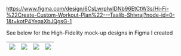 https://www.figma.com/design/6CsLwrpIwIDNb96EtCtW3s/Hi-Fi-%22Create-Custom-Workout-Plan%22---Taalib-Shivraj?node-id=0-1&t=kotP4YeqaXbJQgsG-1

See below for the High-Fidelity mock-up designs in Figma I created

| ![](./PNG%20Images/CreateCustomizedWorkOutPlan1.png)      | ![](./PNG%20Images/CreateCustomizedWorkoutOutPlan2.png)     |  ![](./PNG%20Images/CreateCustomizedWorkoutOutPlan3.png)     | ![](./PNG%20Images/CreateCustomizedWorkoutOutPlan4.png)     |
| ------------- |:-------------:|  ------------- |:-------------:|
